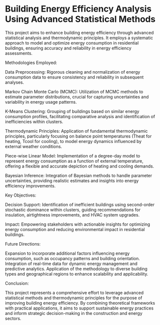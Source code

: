 
# Building Energy Efficiency Analysis Using Advanced Statistical Methods

This project aims to enhance building energy efficiency through advanced statistical analysis and thermodynamic principles. It employs a systematic approach to model and optimize energy consumption in residential buildings, ensuring accuracy and reliability in energy efficiency assessments.

Methodologies Employed:

Data Preprocessing: Rigorous cleaning and normalization of energy consumption data to ensure consistency and reliability in subsequent analyses.

Markov Chain Monte Carlo (MCMC): Utilization of MCMC methods to estimate parameter distributions, crucial for capturing uncertainties and variability in energy usage patterns.

K-Means Clustering: Grouping of buildings based on similar energy consumption profiles, facilitating comparative analysis and identification of inefficiencies within clusters.

Thermodynamic Principles: Application of fundamental thermodynamic principles, particularly focusing on balance point temperatures (Theat for heating, Tcool for cooling), to model energy dynamics influenced by external weather conditions.

Piece-wise Linear Model: Implementation of a degree-day model to represent energy consumption as a function of external temperature, offering a flexible and accurate depiction of heating and cooling demands.

Bayesian Inference: Integration of Bayesian methods to handle parameter uncertainties, providing realistic estimates and insights into energy efficiency improvements.

Key Objectives:

Decision Support: Identification of inefficient buildings using second-order stochastic dominance within clusters, guiding recommendations for insulation, airtightness improvements, and HVAC system upgrades.

Impact: Empowering stakeholders with actionable insights for optimizing energy consumption and reducing environmental impact in residential buildings.

Future Directions:

Expansion to incorporate additional factors influencing energy consumption, such as occupancy patterns and building orientation.
Integration of real-time data for dynamic energy management and predictive analytics.
Application of the methodology to diverse building types and geographical regions to enhance scalability and applicability.

Conclusion:

This project represents a comprehensive effort to leverage advanced statistical methods and thermodynamic principles for the purpose of improving building energy efficiency. By combining theoretical frameworks with practical applications, it aims to support sustainable energy practices and inform strategic decision-making in the construction and energy sectors.

